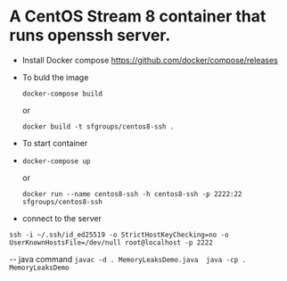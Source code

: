 # A CentOS  Stream 8 container that runs openssh server.


- Install Docker compose
   https://github.com/docker/compose/releases

- To buld the image
  
   `docker-compose build`

   or

   `docker build -t sfgroups/centos8-ssh .`

- To start container
- 
   `docker-compose up`

   or

   `docker run --name centos8-ssh -h centos8-ssh -p 2222:22 sfgroups/centos8-ssh`

- connect to the server

`ssh -i ~/.ssh/id_ed25519 -o StrictHostKeyChecking=no -o UserKnownHostsFile=/dev/null root@localhost -p 2222`


--
java command
`
javac -d . MemoryLeaksDemo.java 
java -cp . MemoryLeaksDemo
`
